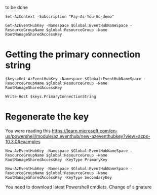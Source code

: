 to be done

```
Set-AzContext -Subscription "Pay-As-You-Go-demo"
```

```
Get-AzEventHubKey -Namespace $Global:EventHubNameSpace -ResourceGroupName $global:ResourceGroup -Name RootManageSharedAccessKey
```

# Getting the primary connection string
```
$keys=Get-AzEventHubKey -Namespace $Global:EventHubNameSpace -ResourceGroupName $global:ResourceGroup -Name RootManageSharedAccessKey

Write-Host $keys.PrimaryConnectionString
```


# Regenerate the key

You were reading this 
https://learn.microsoft.com/en-us/powershell/module/az.eventhub/new-azeventhubkey?view=azps-10.3.0#examples

```
New-AzEventHubKey -Namespace $Global:EventHubNameSpace -ResourceGroupName $global:ResourceGroup -Name RootManageSharedAccessKey -KeyType PrimaryKey
```

```
New-AzEventHubKey -Namespace $Global:EventHubNameSpace -ResourceGroupName $global:ResourceGroup -Name RootManageSharedAccessKey -KeyType SecondaryKey
```

You need to download latest Powershell cmdlets. Change of signature

